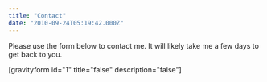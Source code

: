 ```yaml
---
title: "Contact"
date: "2010-09-24T05:19:42.000Z"
---
```


Please use the form below to contact me. It will likely take me a few days to get back to you.

\[gravityform id="1" title="false" description="false"\]
